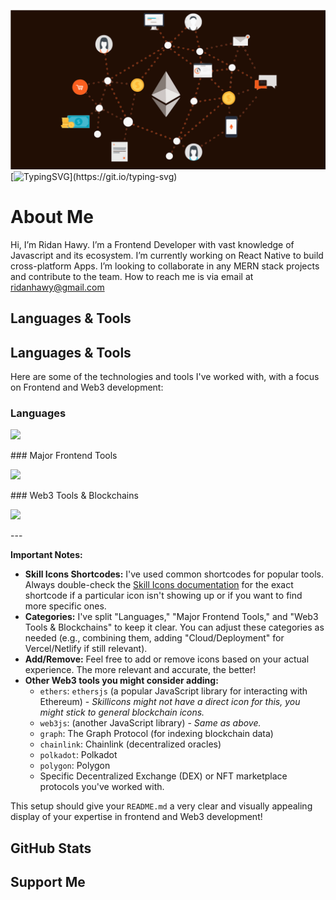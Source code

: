 <img src="./assets/background.svg" width="100%" height="50%"/> [![TypingSVG](https://readme-typing-svg.demolab.com?lines=RIDAN+HAWY+HERE;)](https://git.io/typing-svg)

# About Me

Hi, I’m Ridan Hawy.
I’m a Frontend Developer with vast knowledge of Javascript and its ecosystem.
I’m currently working on React Native to build cross-platform Apps.
I’m looking to collaborate in any MERN stack projects and contribute to the team.
How to reach me is via email at ridanhawy@gmail.com

## Languages & Tools

## Languages & Tools

Here are some of the technologies and tools I've worked with, with a focus on Frontend and Web3 development:

### Languages

<p align="left">
  <img src="https://skillicons.dev/icons?i=js,ts,html,css,python,solidity" />
</p>
### Major Frontend Tools

<p align="left">
  <img src="https://skillicons.dev/icons?i=react,nextjs,redux,tailwind,materialui,vite,storybook,npm,webpack" />
</p>
### Web3 Tools & Blockchains

<p align="left">
  <img src="https://skillicons.dev/icons?i=ethereum,ipfs,solana,hardhat,truffle,metamask,arbitrum,optimism" />
</p>
---

**Important Notes:**

* **Skill Icons Shortcodes:** I've used common shortcodes for popular tools. Always double-check the [Skill Icons documentation](https://skillicons.dev/) for the exact shortcode if a particular icon isn't showing up or if you want to find more specific ones.
* **Categories:** I've split "Languages," "Major Frontend Tools," and "Web3 Tools & Blockchains" to keep it clear. You can adjust these categories as needed (e.g., combining them, adding "Cloud/Deployment" for Vercel/Netlify if still relevant).
* **Add/Remove:** Feel free to add or remove icons based on your actual experience. The more relevant and accurate, the better!
* **Other Web3 tools you might consider adding:**
    * `ethers`: `ethersjs` (a popular JavaScript library for interacting with Ethereum) - *Skillicons might not have a direct icon for this, you might stick to general blockchain icons.*
    * `web3js`: (another JavaScript library) - *Same as above.*
    * `graph`: The Graph Protocol (for indexing blockchain data)
    * `chainlink`: Chainlink (decentralized oracles)
    * `polkadot`: Polkadot
    * `polygon`: Polygon
    * Specific Decentralized Exchange (DEX) or NFT marketplace protocols you've worked with.

This setup should give your `README.md` a very clear and visually appealing display of your expertise in frontend and Web3 development!



## GitHub Stats

## Support Me